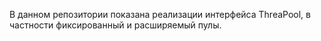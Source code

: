 В данном репозитории показана реализации интерфейса ThreaPool, в частности фиксированный и расширяемый пулы.


